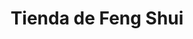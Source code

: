---
title: "Tienda de Feng Shui"
url: /ciudad-autonoma-de-buenos-aires/tienda-de-feng-shui/
shop: religión
---